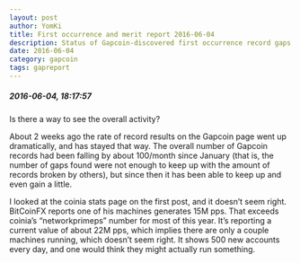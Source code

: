 ```yaml
---
layout: post
author: YomKi
title: First occurrence and merit report 2016-06-04
description: Status of Gapcoin-discovered first occurrence record gaps and merit improvements submitted to the Prime gap list
date: 2016-06-04
category: gapcoin
tags: gapreport
---
```


##### 2016-06-04, 18:17:57 

Is there a way to see the overall activity?

About 2 weeks ago the rate of record results on the Gapcoin page went up dramatically, and has stayed that way. The overall number of Gapcoin records had been falling by about 100/month since January (that is, the number of gaps found were not enough to keep up with the amount of records broken by others), but since then it has been able to keep up and even gain a little.

I looked at the coinia stats page on the first post, and it doesn’t seem right. BitCoinFX reports one of his machines generates 15M pps. That exceeds coinia’s “networkprimeps” number for most of this year. It’s reporting a current value of about 22M pps, which implies there are only a couple machines running, which doesn’t seem right. It shows 500 new accounts every day, and one would think they might actually run something.
